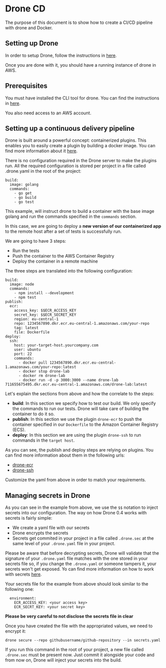 # Drone CD

The purpose of this document is to show how to create a CI/CD pipeline with drone
and Docker.

## Setting up Drone

In order to setup Drone, follow the instructions in [here](../drone-ci/README.md).

Once you are done with it, you should have a running instance of drone in AWS.

## Prerequisites

You must have installed the CLI tool for drone. You can find the instructions in [here](http://readme.drone.io/devs/cli/).

You also need access to an AWS account.

## Setting up a continuous delivery pipeline

Drone is built around a powerful concept: containerized plugins. This enables you
to easily create a plugin by building a docker image. You can find more information
about it [here](http://drone-python.readthedocs.io/en/latest/writing_a_plugin.html).

There is no configuration required in the Drone server to make the plugins run. All
the required configuration is stored per project in a file called .drone.yaml in the
root of the project:
```
build:
  image: golang
  commands:
    - go get
    - go build
    - go test
```

This example, will instruct drone to build a container with the base image golang
and run the commands specified in the `commands` section.

In this case, we are going to deploy a **new version of our containerized app** to the remote
host after a set of tests is successfully run.

We are going to have 3 steps:
- Run the tests
- Push the container to the AWS Container Registry
- Deploy the container in a remote machine

The three steps are translated into the following configuration:
```
build:
  image: node
  commands:
    - npm install --development
    - npm test
publish:
  ecr:
    access_key: $$ECR_ACCESS_KEY
    secret_key: $$ECR_SECRET_KEY
    region: eu-central-1
    repo: 1234567890.dkr.ecr.eu-central-1.amazonaws.com/your-repo
    tag: latest
    file: Dockerfile
deploy:
  ssh:
    host: your-target-host.yourcompany.com
    user: ubuntu
    port: 22
    commands:
      - docker pull 1234567890.dkr.ecr.eu-central-1.amazonaws.com/your-repo:latest
      - docker stop drone-lab
      - docker rm drone-lab
      - docker run -d -p 3000:3000 --name drone-lab 711655675495.dkr.ecr.eu-central-1.amazonaws.com/drone-lab:latest
```

Let's explain the sections from above and how the correlate to the steps:
- **build**: In this section we specify how to test our build. We only specify the commands to run our tests. Drone will take care of building the container to do it so.
- **publish**: In this section we use the plugin `drone-ecr` to push the container specified in our `Dockerfile` to the Amazon Container Registry (ECS).
- **deploy**: In this section we are using the plugin `drone-ssh` to run commands in the `target host`.

As you can see, the publish and deploy steps are relying on plugins. You can find more information
about them in the following urls:
- [drone-ecr](https://github.com/drone-plugins/drone-ecr)
- [drone-ssh](https://github.com/drone-plugins/drone-ssh)

Customize the yaml from above in order to match your requirements.

## Managing secrets in Drone

As you can see in the example from above, we use the `$$` notation to inject
secrets into our configuration. The way on how Drone 0.4 works with secrets is
fairly simple:
- We create a yaml file with our secrets
- Drone encrypts the secrets
- Secrets get commited in your project in a file called `.drone.sec` at the same
level of your `.drone.yaml` file in your project.

Please be aware that before decrypting secrets, Drone will validate that the signature
of your `.drone.yaml` file matches with the one stored in your secrets file so, if you
change the `.drone.yaml` or someone tampers it, your secrets won't get exposed. Yo can find
more information on how to work with secrets [here](http://readme.drone.io/usage/secrets/).

Your secrets file for the example from above should look similar to the following one:
```
  environment:
    ECR_ACCESS_KEY: <your access key>
    ECR_SECRT_KEY: <your secret key>
```

**Please be very careful to not disclose the secrets file in clear**

Once you have created the file with the appropriated values, we need to encrypt it:
```
drone secure --repo githubusername/github-repository --in secrets.yaml
```

If you run this command in the root of your project, a new file called `.drone.sec`
must be present now. Just commit it alongside your code and from now on, Drone will
inject your secrets into the build.
